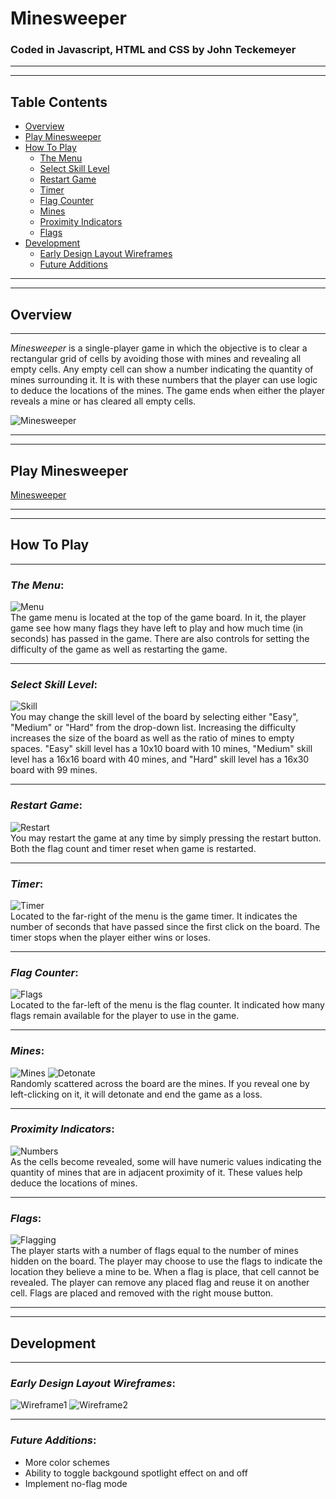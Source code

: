 # Minesweeper

### Coded in **Javascript**, **HTML** and **CSS** by John Teckemeyer

---
---
## Table Contents  
* [Overview](#overview)
* [Play Minesweeper](#play-minesweeper)
* [How To Play](#how-to-play)  
  * [The Menu](#the-menu)
  * [Select Skill Level](#select-skill-level)
  * [Restart Game](#restart-game)
  * [Timer](#timer)
  * [Flag Counter](#flag-counter)
  * [Mines](#mines)
  * [Proximity Indicators](#proximity-indicators)
  * [Flags](#flags)
* [Development](#development)  
  * [Early Design Layout Wireframes](#early-design-layout-wireframes)
  * [Future Additions](#future-additions)
---
---


## Overview  
---
*Minesweeper* is a single-player game in which the objective is to clear a rectangular grid of cells by avoiding those with mines and revealing all empty cells. Any empty cell can show a number indicating the quantity of mines surrounding it. It is with these numbers that the player can use logic to deduce the locations of the mines. The game ends when either the player reveals a mine or has cleared all empty cells.

![Minesweeper](./images/Minesweeper.png)

---
---
## Play Minesweeper  
[Minesweeper](https://TheTeck.github.io/Minesweeper/)

---
---

## How To Play
---

### *The Menu*:
![Menu](./images/Menu.png)  
The game menu is located at the top of the game board. In it, the player game see how many flags they have left to play and how much time (in seconds) has passed in the game. There are also controls for setting the difficulty of the game as well as restarting the game.

---
### *Select Skill Level*:
![Skill](./images/Skill.png)  
You may change the skill level of the board by selecting either "Easy", "Medium" or "Hard" from the drop-down list. Increasing the difficulty increases the size of the board as well as the ratio of mines to empty spaces. "Easy" skill level has a 10x10 board with 10 mines, "Medium" skill level has a 16x16 board with 40 mines, and "Hard" skill level has a 16x30 board with 99 mines.  

---
### *Restart Game*:
![Restart](./images/Restart.png)  
You may restart the game at any time by simply pressing the restart button. Both the flag count and timer reset when game is restarted.  

---
### *Timer*:
![Timer](./images/Timer.png)  
Located to the far-right of the menu is the game timer. It indicates the number of seconds that have passed since the first click on the board. The timer stops when the player either wins or loses.

---
### *Flag Counter*:
![Flags](./images/Flagcount.png)  
Located to the far-left of the menu is the flag counter. It indicated how many flags remain available for the player to use in the game.

---
### *Mines*:
![Mines](./images/Bomb.png) ![Detonate](./images/Detonate.png)   
Randomly scattered across the board are the mines. If you reveal one by left-clicking on it, it will detonate and end the game as a loss.

---
### *Proximity Indicators*:
![Numbers](./images/Numbers.png)  
As the cells become revealed, some will have numeric values indicating the quantity of mines that are in adjacent proximity of it. These values help deduce the locations of mines.

---
### *Flags*:
![Flagging](./images/Flagging.png)  
The player starts with a number of flags equal to the number of mines hidden on the board. The player may choose to use the flags to indicate the location they believe a mine to be. When a flag is place, that cell cannot be revealed. The player can remove any placed flag and reuse it on another cell. Flags are placed and removed with the right mouse button.

---
---
## Development  
---
### *Early Design Layout Wireframes*:  
![Wireframe1](./images/Wireframe1.png)
![Wireframe2](./images/Wireframe2.png)  

---
### *Future Additions*:  
* More color schemes
* Ability to toggle backgound spotlight effect on and off
* Implement no-flag mode

